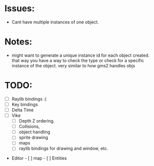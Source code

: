 # Issues: 
- Cant have multiple instances of one object.

# Notes: 
- might want to generate a unique instance id for each object created.
	that way you have a way to check the type or check for a specific instance
	of the object. very similar to how gms2 handles objs

# TODO:
- [ ] Raylib bindings :(
- [ ] Key bindings
- [ ] Delta Time
- [ ] Vike
	- [ ] Depth Z ordering. 
	- [ ] Collisions, 
	- [ ] object handling 
	- [ ] sprite drawing
	- [ ] maps 
	- [ ] raylib bindings for drawing and window, etc.

- Editor
		- [ ] map
		- [ ] Entities 
